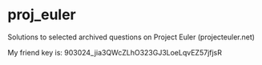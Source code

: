 # proj_euler

Solutions to selected archived questions on Project Euler (projecteuler.net)

My friend key is: 
903024_jia3QWcZLhO323GJ3LoeLqvEZ57jfjsR

